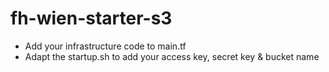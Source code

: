 # fh-wien-starter-s3

* Add your infrastructure code to main.tf
* Adapt the startup.sh to add your access key, secret key & bucket name